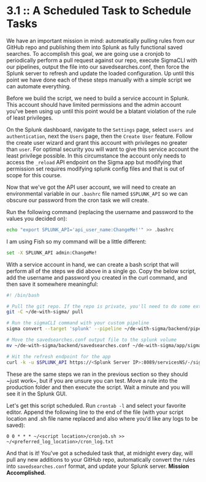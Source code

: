 # 3.1 :: A Scheduled Task to Schedule Tasks

We have an important mission in mind: automatically pulling rules from our GitHub repo and publishing them into Splunk as fully functional saved searches. To accomplish this goal, we are going use a cronjob to periodically perform a pull request against our repo, execute SigmaCLI with our pipelines, output the file into our savedsearches.conf, then force the Splunk server to refresh and update the loaded configuration. Up until this point we have done each of these steps manually with a simple script we can automate everything.

Before we build the script, we need to build a service account in Splunk. This account should have limited permissions and the admin account you've been using up until this point would be a blatant violation of the rule of least privileges.

On the Splunk dashboard, navigate to the `Settings` page, select `users and authentication`, next the `Users` page, then the `Create User` feature. Follow the create user wizard and grant this account with privileges no greater than `user`. For optimal security you will want to give this service account the least privilege possible. In this circumstance the account only needs to access the `_reload` API endpoint on the Sigma app but modifying that permission set requires modifying splunk config files and that is out of scope for this course.

Now that we've got the API user account, we will need to create an environmental variable in our `.bashrc` file named `$SPLUNK_API` so we can obscure our password from the cron task we will create.

Run the following command (replacing the username and password to the values you decided on):
```bash
echo "export SPLUNK_API='api_user_name:ChangeMe!'" >> .bashrc
```
I am using Fish so my command will be a little different:
```bash
set -X SPLUNK_API admin:ChangeMe!
```


With a service account in hand, we can create a bash script that will perform all of the steps we did above in a single go. Copy the below script, add the username and password you created in the curl command, and then save it somewhere meaningful:

```bash
#! /bin/bash

# Pull the git repo. If the repo is private, you'll need to do some extra steps here.
git -C ~/de-with-sigma/ pull

# Run the sigmaCLI command with your custom pipeline
sigma convert --target 'splunk' --pipeline ~/de-with-sigma/backend/pipelines/pipeline.yml ~/de-with-sigma/rules/production/ --skip-unsupported --output ~/de-with-sigma/backend/savedsearches.conf

# Move the savedsearches.conf output file to the splunk volume
mv ~/de-with-sigma/backend/savedsearches.conf ~/de-with-sigma/app/sigma/local/savedsearches.conf

# Hit the refresh endpoint for the app
curl -k -u $SPLUNK_API https://<Splunk Server IP>:8089/servicesNS/-/sigma/saved/searches/_reload
```
These are the same steps we ran in the previous section so they should ~just work~, but if you are unsure you can test. Move a rule into the production folder and then execute the script. Wait a minute and you will see it in the Splunk GUI.

Let's get this script scheduled. Run `crontab -l` and select your favorite editor. Append the following line to the end of the file (with your script location and .sh file name replaced and also where you'd like any logs to be saved):

```
0 0 * * * ~/<script location>/cronjob.sh >> ~/<preferred_log_location>/cron_log.txt
```

And that is it! You've got a scheduled task that, at midnight every day, will pull any new additions to your GitHub repo, automatically convert the rules into `savedsearches.conf` format, and update your Splunk server. **Mission Accomplished.**

